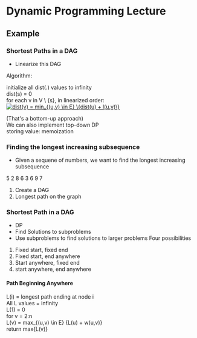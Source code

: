# Dynamic Programming Lecture

## Example
### Shortest Paths in a DAG
- Linearize this DAG

Algorithm: 

initialize all dist(.) values to infinity     
dist(s) = 0    
for each v in V \ {s}, in linearized order:  
      <a href="https://www.codecogs.com/eqnedit.php?latex=dist(v)&space;=&space;min_{(u,v)&space;\in&space;E}&space;\{dist(u)&space;&plus;&space;l(u,v)\}" target="_blank"><img src="https://latex.codecogs.com/gif.latex?dist(v)&space;=&space;min_{(u,v)&space;\in&space;E}&space;\{dist(u)&space;&plus;&space;l(u,v)\}" title="dist(v) = min_{(u,v) \in E} \{dist(u) + l(u,v)\}" /></a>

(That's a bottom-up approach)    
We can also implement top-down DP   
storing value: memoization 


### Finding the longest increasing subsequence

- Given a sequene of numbers, we want to find the longest increasing subsequence 

5 2 8 6 3 6 9 7  

1. Create a DAG 
2. Longest path on the graph

### Shortest Path in a DAG
- DP
- Find Solutions to subproblems
- Use subproblems to find solutions to larger problems
Four possibilities
1. Fixed start, fixed end
2. Fixed start, end anywhere
3. Start anywhere, fixed end
4. start anywhere, end anywhere

#### Path Beginning Anywhere
L(i) = longest path ending at node i  
All L values = infinity  
L(1) = 0  
for v = 2:n   
   L(v) = max_{(u,v) \in E} {L(u) + w(u,v)}  
return max{L(v)}
